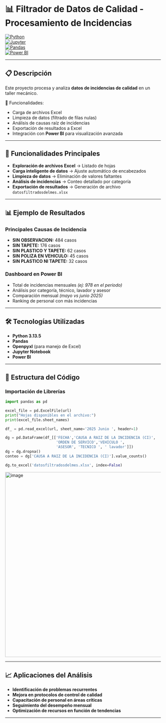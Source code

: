 # 📊 Filtrador de Datos de Calidad - Procesamiento de Incidencias  

[![Python](https://img.shields.io/badge/Python-3.13.5-blue?logo=python)](https://www.python.org/)  
[![Jupyter](https://img.shields.io/badge/Jupyter-Notebook-orange?logo=jupyter)](https://jupyter.org/)  
[![Pandas](https://img.shields.io/badge/Pandas-Data%20Analysis-success?logo=pandas)](https://pandas.pydata.org/)  
[![Power BI](https://img.shields.io/badge/Power%20BI-Dashboard-yellow?logo=powerbi)](https://powerbi.microsoft.com/)  

---

## 📋 Descripción  
Este proyecto procesa y analiza **datos de incidencias de calidad** en un taller mecánico.  

📌 Funcionalidades:  
- Carga de archivos Excel  
- Limpieza de datos (filtrado de filas nulas)  
- Análisis de causas raíz de incidencias  
- Exportación de resultados a Excel  
- Integración con **Power BI** para visualización avanzada  

---

## 🚀 Funcionalidades Principales  
- **Exploración de archivos Excel** → Listado de hojas  
- **Carga inteligente de datos** → Ajuste automático de encabezados  
- **Limpieza de datos** → Eliminación de valores faltantes  
- **Análisis de incidencias** → Conteo detallado por categoría  
- **Exportación de resultados** → Generación de archivo `datosfiltradosdelmes.xlsx`  

---

## 📊 Ejemplo de Resultados  

### Principales Causas de Incidencia  
- **SIN OBSERVACION:** 484 casos  
- **SIN TAPETE:** 176 casos  
- **SIN PLASTICO Y TAPETE:** 62 casos  
- **SIN POLIZA EN VEHICULO:** 45 casos  
- **SIN PLASTICO NI TAPETE:** 32 casos  

### Dashboard en Power BI  
- Total de incidencias mensuales *(ej: 978 en el período)*  
- Análisis por categoría, técnico, lavador y asesor  
- Comparación mensual *(mayo vs junio 2025)*  
- Ranking de personal con más incidencias  

---

## 🛠️ Tecnologías Utilizadas  
- **Python 3.13.5**  
- **Pandas**  
- **Openpyxl** (para manejo de Excel)  
- **Jupyter Notebook**  
- **Power BI**  

---

## 📁 Estructura del Código  

### Importación de Librerías  
```python
import pandas as pd

excel_file = pd.ExcelFile(url)
print("Hojas disponibles en el archivo:")
print(excel_file.sheet_names)

df_ = pd.read_excel(url, sheet_name='2025 Junio ', header=1)

dg = pd.DataFrame(df_[['FECHA','CAUSA A RAIZ DE LA INCIDENCIA (CI)',
                       'ORDEN DE SERVICO','VEHICULO ',
                       'ASESOR', 'TECNICO ', ' lavador']])
dg = dg.dropna()
conteo = dg['CAUSA A RAIZ DE LA INCIDENCIA (CI)'].value_counts()

dg.to_excel('datosfiltradosdelmes.xlsx', index=False)
```
[<img width="1062" height="597" alt="image" src="https://github.com/user-attachments/assets/38f4e821-1936-42f0-9d15-b61e48ab6841" />](https://github.com/Kevincancino26/Control-de-calidad--filtrador-de-incidencia-/blob/main/hoja%202.jpg)






---

## 📈 Aplicaciones del Análisis
- **Identificación de problemas recurrentes**
- **Mejora en protocolos de control de calidad**
- **Capacitación de personal en áreas críticas**
- **Seguimiento del desempeño mensual**
- **Optimización de recursos en función de tendencias**

---
